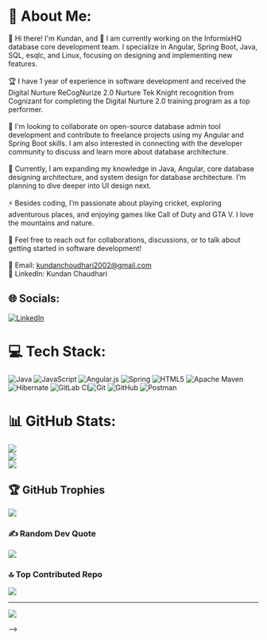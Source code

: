 # 💫 About Me:
👋 Hi there! I'm Kundan, and  🔭 I am currently working on the InformixHQ database core development team. I specialize in Angular, Spring Boot, Java, SQL, esqlc, and Linux, focusing on designing and implementing new features.<br><br>🏆 I have 1 year of experience in software development and received the Digital Nurture ReCogNurize 2.0 Nurture Tek Knight recognition from Cognizant for completing the Digital Nurture 2.0 training program as a top performer.<br><br>👯 I'm looking to collaborate on open-source database admin tool development and contribute to freelance projects using my Angular and Spring Boot skills. I am also interested in connecting with the developer community to discuss and learn more about database architecture.<br><br>🌱 Currently, I am expanding my knowledge in Java, Angular, core database designing architecture, and system design for database architecture. I’m planning to dive deeper into UI design next.<br><br>⚡ Besides coding, I’m passionate about playing cricket, exploring adventurous places, and enjoying games like Call of Duty and GTA V. I love the mountains and nature.<br><br>💬 Feel free to reach out for collaborations, discussions, or to talk about getting started in software development!<br><br>📧 Email: kundanchoudhari2002@gmail.com<br>🔗 LinkedIn: Kundan Chaudhari


## 🌐 Socials:
[![LinkedIn](https://img.shields.io/badge/LinkedIn-%230077B5.svg?logo=linkedin&logoColor=white)](https://linkedin.com/in/https://www.linkedin.com/in/kundan-chaudhari-740204213?utm_source=share&utm_campaign=share_via&utm_content=profile&utm_medium=android_app) 

# 💻 Tech Stack:
![Java](https://img.shields.io/badge/java-%23ED8B00.svg?style=for-the-badge&logo=openjdk&logoColor=white) ![JavaScript](https://img.shields.io/badge/javascript-%23323330.svg?style=for-the-badge&logo=javascript&logoColor=%23F7DF1E) ![Angular.js](https://img.shields.io/badge/angular.js-%23E23237.svg?style=for-the-badge&logo=angularjs&logoColor=white) ![Spring](https://img.shields.io/badge/spring-%236DB33F.svg?style=for-the-badge&logo=spring&logoColor=white) ![HTML5](https://img.shields.io/badge/html5-%23E34F26.svg?style=for-the-badge&logo=html5&logoColor=white) ![Apache Maven](https://img.shields.io/badge/Apache%20Maven-C71A36?style=for-the-badge&logo=Apache%20Maven&logoColor=white) ![Hibernate](https://img.shields.io/badge/Hibernate-59666C?style=for-the-badge&logo=Hibernate&logoColor=white) ![GitLab CI](https://img.shields.io/badge/gitlab%20CI-%23181717.svg?style=for-the-badge&logo=gitlab&logoColor=white)![Git](https://img.shields.io/badge/git-%23F05033.svg?style=for-the-badge&logo=git&logoColor=white) ![GitHub](https://img.shields.io/badge/github-%23121011.svg?style=for-the-badge&logo=github&logoColor=white) ![Postman](https://img.shields.io/badge/Postman-FF6C37?style=for-the-badge&logo=postman&logoColor=white)
# 📊 GitHub Stats:
![](https://github-readme-stats.vercel.app/api?username=codegitrepo24&theme=dark&hide_border=false&include_all_commits=false&count_private=false)<br/>
![](https://github-readme-streak-stats.herokuapp.com/?user=codegitrepo24&theme=dark&hide_border=false)<br/>
![](https://github-readme-stats.vercel.app/api/top-langs/?username=codegitrepo24&theme=dark&hide_border=false&include_all_commits=false&count_private=false&layout=compact)

## 🏆 GitHub Trophies
![](https://github-profile-trophy.vercel.app/?username=codegitrepo24&theme=radical&no-frame=false&no-bg=true&margin-w=4)

### ✍️ Random Dev Quote
![](https://quotes-github-readme.vercel.app/api?type=horizontal&theme=light)

### 🔝 Top Contributed Repo
![](https://github-contributor-stats.vercel.app/api?username=codegitrepo24&limit=5&theme=onedark&combine_all_yearly_contributions=true)

---
[![](https://visitcount.itsvg.in/api?id=codegitrepo24&icon=3&color=7)](https://visitcount.itsvg.in)


-->
